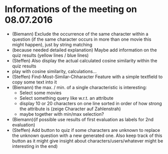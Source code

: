 # Informations of the meeting on 08.07.2016
* (Biemann) Exclude the occurrence of the same character within a question (if the same character occurs in more than one movie this might happen), just by string matching
* (because needed detailed explanation) Maybe add information on the quiz results (yellow lines / blue lines)
* (Steffen) Also display the actual calculated cosine similarity within the quiz results
* play with cosine similarity, calculations... 
* (Steffen) Find-Most-Similar-Chharacter Feature with a simple textfield to copy some text into it
* (Biemann) the max. / min. of a single characteristic is interesting:
  * Select some movies
  * Select something query like w.r.t. an attribute
  * display 10 or 20 characters on one line sorted in order of how strong the attribute is  (zeige Character auf Zahlenstrah)
  * maybe together with min/max selection?
* (Biemann)(if possible use results of first evaluation as labels for 2nd evaluation)
* (Steffen) Add button to quiz if some characters are unknown to replace the unknown question with a new generated one. Also keep track of this button as it might give insight about characters/users/whatever might be interesting in the end)
